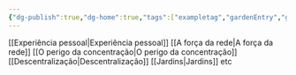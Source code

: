 ```yaml
---
{"dg-publish":true,"dg-home":true,"tags":["exampletag","gardenEntry","gardenEntry","gardenEntry","gardenEntry","gardenEntry","gardenEntry","gardenEntry","gardenEntry","gardenEntry","gardenEntry","gardenEntry","gardenEntry","gardenEntry","gardenEntry"],"permalink":"/jardim/manifesto-por-uma-internet-aberta/","dgPassFrontmatter":true,"noteIcon":""}
---
```



[[Experiência pessoal\|Experiência pessoal]]
[[A força da rede\|A força da rede]]
[[O perigo da concentração\|O perigo da concentração]]
[[Descentralização\|Descentralização]]
[[Jardins\|Jardins]] 
etc